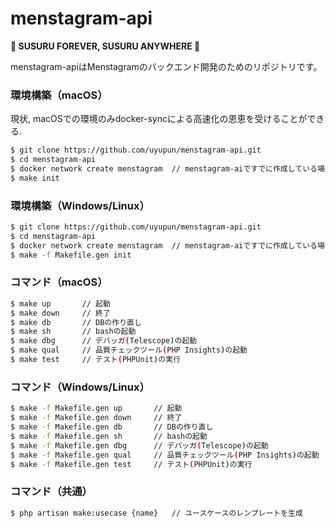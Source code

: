 # menstagram-api

**🍜 SUSURU FOREVER, SUSURU ANYWHERE 🍜**

menstagram-apiはMenstagramのバックエンド開発のためのリポジトリです。

### 環境構築（macOS）
現状, macOSでの環境のみdocker-syncによる高速化の恩恵を受けることができる.

```bash
$ git clone https://github.com/uyupun/menstagram-api.git
$ cd menstagram-api
$ docker network create menstagram  // menstagram-aiですでに作成している場合は実行しなくて良い
$ make init
```

### 環境構築（Windows/Linux）

```bash
$ git clone https://github.com/uyupun/menstagram-api.git
$ cd menstagram-api
$ docker network create menstagram  // menstagram-aiですでに作成している場合は実行しなくて良い
$ make -f Makefile.gen init
```

### コマンド（macOS）

```bash
$ make up       // 起動
$ make down     // 終了
$ make db       // DBの作り直し
$ make sh       // bashの起動
$ make dbg      // デバッガ(Telescope)の起動
$ make qual     // 品質チェックツール(PHP Insights)の起動
$ make test     // テスト(PHPUnit)の実行
```

### コマンド（Windows/Linux）

```bash
$ make -f Makefile.gen up       // 起動
$ make -f Makefile.gen down     // 終了
$ make -f Makefile.gen db       // DBの作り直し
$ make -f Makefile.gen sh       // bashの起動
$ make -f Makefile.gen dbg      // デバッガ(Telescope)の起動
$ make -f Makefile.gen qual     // 品質チェックツール(PHP Insights)の起動
$ make -f Makefile.gen test     // テスト(PHPUnit)の実行
```

### コマンド（共通）

```bash
$ php artisan make:usecase {name}   // ユースケースのレンプレートを生成
```